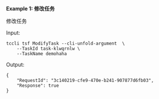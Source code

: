 **Example 1: 修改任务**

修改任务

Input: 

```
tccli tsf ModifyTask --cli-unfold-argument  \
    --TaskId task-klwqrnlw \
    --TaskName demohaha
```

Output: 
```
{
    "RequestId": "3c140219-cfe9-470e-b241-907877d6fb03",
    "Response": true
}
```

